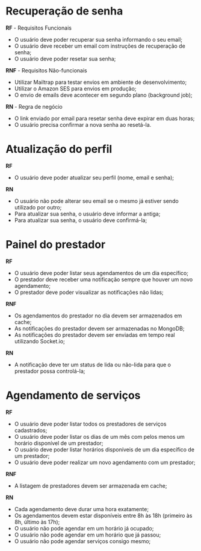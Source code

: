 # Recuperação de senha

**RF** - Requisitos Funcionais

- O usuário deve poder recuperar sua senha informando o seu email;
- O usuário deve receber um email com instruções de recuperação de senha;
- O usuário deve poder resetar sua senha;

**RNF** - Requisitos Não-funcionais

- Utilizar Mailtrap para testar envios em ambiente de desenvolvimento;
- Utilizar o Amazon SES para envios em produção;
- O envio de emails deve acontecer em segundo plano (background job);

**RN** - Regra de negócio

- O link enviado por email para resetar senha deve expirar em duas horas;
- O usuário precisa confirmar a nova senha ao resetá-la.

# Atualização do perfil

**RF**

- O usuário deve poder atualizar seu perfil (nome, email e senha);

**RN**

- O usuário não pode alterar seu email se o mesmo já estiver sendo utilizado por outro;
- Para atualizar sua senha, o usuário deve informar a antiga;
- Para atualizar sua senha, o usuário deve confirmá-la;

# Painel do prestador

**RF**

- O usuário deve poder listar seus agendamentos de um dia específico;
- O prestador deve receber uma notificação sempre que houver um novo agendamento;
- O prestador deve poder visualizar as notificações não lidas;

**RNF**

- Os agendamentos do prestador no dia devem ser armazenados em cache;
- As notificações do prestador devem ser armazenadas no MongoDB;
- As notificações do prestador devem ser enviadas em tempo real utilizando Socket.io;

**RN**

- A notificação deve ter um status de lida ou não-lida para que o prestador possa controlá-la;

# Agendamento de serviços

**RF**

- O usuário deve poder listar todos os prestadores de serviços cadastrados;
- O usuário deve poder listar os dias de um mês com pelos menos um horário disponível de um prestador;
- O usuário deve poder listar horários disponíveis de um dia específico de um prestador;
- O usuário deve poder realizar um novo agendamento com um prestador;

**RNF**

- A listagem de prestadores devem ser armazenada em cache;

**RN**

- Cada agendamento deve durar uma hora exatamente;
- Os agendamentos devem estar disponíveis entre 8h às 18h (primeiro às 8h, último às 17h);
- O usuário não pode agendar em um horário já ocupado;
- O usuário não pode agendar em um horário que já passou;
- O usuário não pode agendar serviços consigo mesmo;

